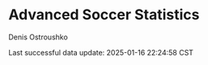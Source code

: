 # Advanced Soccer Statistics
Denis Ostroushko

<!-- gfm -->

Last successful data update: 2025-01-16 22:24:58 CST

